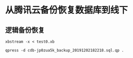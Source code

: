# 从腾讯云备份恢复数据库到线下

## 逻辑备份恢复

```
xbstream -x < test0.xb

qpress -d cdb-jp0zua5k_backup_20191202182218.sql.qp .
```